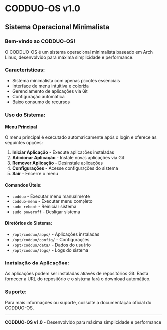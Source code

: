 # CODDUO-OS v1.0
## Sistema Operacional Minimalista

### Bem-vindo ao CODDUO-OS!

O CODDUO-OS é um sistema operacional minimalista baseado em Arch Linux, desenvolvido para máxima simplicidade e performance.

### Características:
- Sistema minimalista com apenas pacotes essenciais
- Interface de menu intuitiva e colorida
- Gerenciamento de aplicações via Git
- Configuração automática
- Baixo consumo de recursos

### Uso do Sistema:

#### Menu Principal
O menu principal é executado automaticamente após o login e oferece as seguintes opções:

1. **Iniciar Aplicação** - Execute aplicações instaladas
2. **Adicionar Aplicação** - Instale novas aplicações via Git
3. **Remover Aplicação** - Desinstale aplicações
4. **Configurações** - Acesse configurações do sistema
5. **Sair** - Encerre o menu

#### Comandos Úteis:
- `codduo` - Executar menu manualmente
- `codduo-menu` - Executar menu completo
- `sudo reboot` - Reiniciar sistema
- `sudo poweroff` - Desligar sistema

#### Diretórios do Sistema:
- `/opt/codduo/apps/` - Aplicações instaladas
- `/opt/codduo/config/` - Configurações
- `/opt/codduo/data/` - Dados do usuário
- `/opt/codduo/logs/` - Logs do sistema

### Instalação de Aplicações:
As aplicações podem ser instaladas através de repositórios Git. Basta fornecer a URL do repositório e o sistema fará o download automático.

### Suporte:
Para mais informações ou suporte, consulte a documentação oficial do CODDUO-OS.

---
**CODDUO-OS v1.0** - Desenvolvido para máxima simplicidade e performance